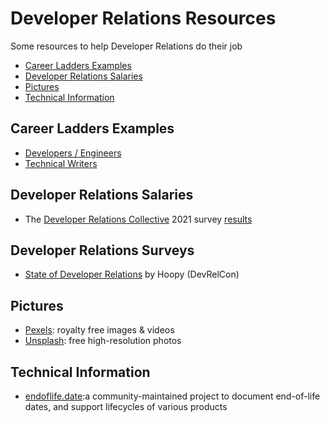 # Developer Relations Resources

Some resources to help Developer Relations do their job

- [Career Ladders Examples](#career-ladders-examples)
- [Developer Relations Salaries](#developer-relations-salaries)
- [Pictures](#pictures)
- [Technical Information](#technical-information)

## Career Ladders Examples
- [Developers / Engineers](https://career-ladders.dev/engineering/)
- [Technical Writers](https://career-ladders.dev/docs/)

## Developer Relations Salaries
- The [Developer Relations Collective](https://devrelcollective.fun/) 2021 survey [results](https://dev.to/bffjossy/2021-devrel-salary-survey-results-table-of-contents-43fe)

## Developer Relations Surveys
- [State of Developer Relations](https://www.stateofdeveloperrelations.com/) by Hoopy (DevRelCon)

## Pictures
- [Pexels](https://www.pexels.com/): royalty free images & videos
- [Unsplash](https://unsplash.com): free high-resolution photos

## Technical Information
- [endoflife.date](https://endoflife.date):a community-maintained project to document end-of-life dates, and support lifecycles of various products
